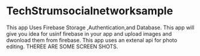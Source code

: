 # TechStrumsocialnetworksample
 
This app Uses Firebase Storage ,Authentication,and Database.
This app will give you idea for usinf firebase in your app and upload images and dwonload them from firebase.
This app uses an extenal api for photo editing.
THEREE ARE SOME SCREEN SHOTS.

